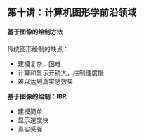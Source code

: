 ## 第十讲：计算机图形学前沿领域

#### 基于图像的绘制方法

传统图形绘制的缺点：

* 建模复杂，困难
* 计算和显示开销大，绘制速度慢
* 难以达到真实感效果



**基于图像的绘制：IBR**

* 建模简单
* 显示速度快
* 真实感强